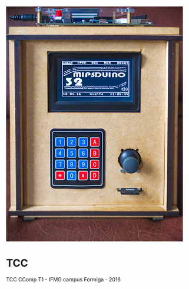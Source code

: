 ![alt tag](https://github.com/joaopaulofcc/TCC/blob/master/Arduino/MIPSDUINO32.jpg?raw=true)

# TCC
TCC CComp T1 - IFMG campus Formiga - 2016
